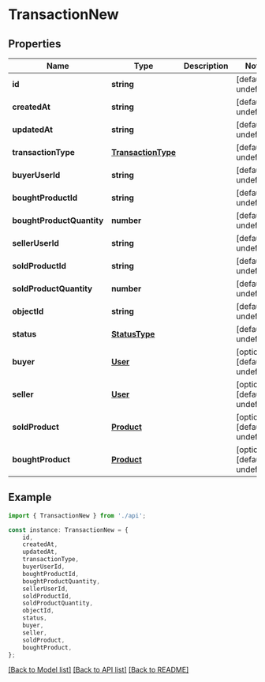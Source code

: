 # TransactionNew


## Properties

Name | Type | Description | Notes
------------ | ------------- | ------------- | -------------
**id** | **string** |  | [default to undefined]
**createdAt** | **string** |  | [default to undefined]
**updatedAt** | **string** |  | [default to undefined]
**transactionType** | [**TransactionType**](TransactionType.md) |  | [default to undefined]
**buyerUserId** | **string** |  | [default to undefined]
**boughtProductId** | **string** |  | [default to undefined]
**boughtProductQuantity** | **number** |  | [default to undefined]
**sellerUserId** | **string** |  | [default to undefined]
**soldProductId** | **string** |  | [default to undefined]
**soldProductQuantity** | **number** |  | [default to undefined]
**objectId** | **string** |  | [default to undefined]
**status** | [**StatusType**](StatusType.md) |  | [default to undefined]
**buyer** | [**User**](User.md) |  | [optional] [default to undefined]
**seller** | [**User**](User.md) |  | [optional] [default to undefined]
**soldProduct** | [**Product**](Product.md) |  | [optional] [default to undefined]
**boughtProduct** | [**Product**](Product.md) |  | [optional] [default to undefined]

## Example

```typescript
import { TransactionNew } from './api';

const instance: TransactionNew = {
    id,
    createdAt,
    updatedAt,
    transactionType,
    buyerUserId,
    boughtProductId,
    boughtProductQuantity,
    sellerUserId,
    soldProductId,
    soldProductQuantity,
    objectId,
    status,
    buyer,
    seller,
    soldProduct,
    boughtProduct,
};
```

[[Back to Model list]](../README.md#documentation-for-models) [[Back to API list]](../README.md#documentation-for-api-endpoints) [[Back to README]](../README.md)
